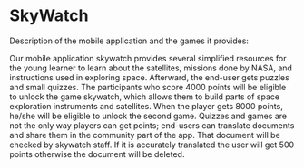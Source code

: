 # SkyWatch
Description of the mobile application and the games it provides:

  Our mobile application skywatch provides several simplified resources for the young learner to learn about the satellites, missions done by NASA, and instructions used in exploring space. Afterward, the end-user gets puzzles and small quizzes. The participants who score 4000 points will be eligible to unlock the game skywatch, which allows them to build parts of space exploration instruments and satellites. When the player gets 8000 points, he/she will be eligible to unlock the second game.
  Quizzes and games are not the only way players can get points; end-users can translate documents and share them in the community part of the app. That document will be checked by skywatch staff. If it is accurately translated the user will get 500 points otherwise the document will be deleted.  
